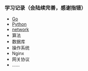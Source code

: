 ### 学习记录（会陆续完善，感谢指错）
 * [Go](https://github.com/Duk1906/Learning_Records/tree/master/Go)
 * [Python](https://github.com/Duk1906/Learning_Records//tree/master/Python)
 * [network](https://github.com/Duk1906/Learning_Records/tree/master/Netword)
 * 算法
 * 数据库
 * 操作系统
 * Nginx
 * 网关协议
 * ......
